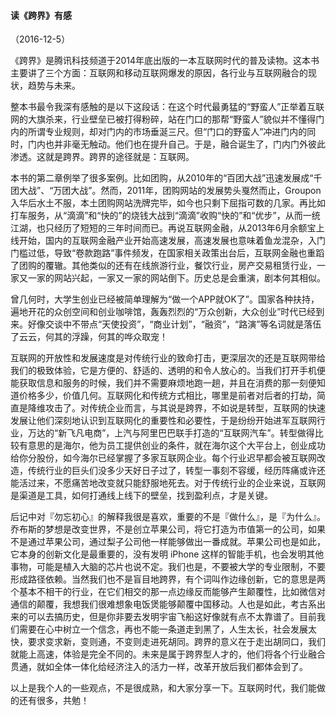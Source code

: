 
#### 读《跨界》有感
（2016-12-5）

《跨界》是腾讯科技频道于2014年底出版的一本互联网时代的普及读物。这本书主要讲了三个方面：互联网和移动互联网爆发的原因，各行业与互联网融合的现状，趋势与未来。

整本书最令我深有感触的是以下这段话：在这个时代最勇猛的“野蛮人”正举着互联网的大旗杀来，行业壁垒已被打得粉碎，站在门口的那帮“野蛮人”貌似并不懂得门内的所谓专业规则，却对门内的市场垂涎三尺。但“门口的野蛮人”冲进门内的同时，门内也并非毫无触动。他们也在提升自己。于是，融合诞生了，门内门外彼此渗透。这就是跨界。跨界的途径就是：互联网。

本书的第二章例举了很多案例。比如团购，从2010年的“百团大战”迅速发展成“千团大战”、“万团大战”。然而，2011年，团购网站的发展势头戛然而止，Groupon入华后水土不服，本土团购网站洗牌完毕，如今也只剩下屈指可数的几家。再比如打车服务，从“滴滴”和“快的”的烧钱大战到“滴滴”收购“快的”和“优步”，从而一统江湖，也只经历了短短的三年时间而已。再说互联网金融，从2013年6月余额宝上线开始，国内的互联网金融产业开始高速发展，高速发展也意味着鱼龙混杂，入门门槛过低，导致“卷款跑路”事件频发，在国家相关政策出台后，互联网金融也重蹈了团购的覆辙。其他类似的还有在线旅游行业，餐饮行业，房产交易租赁行业，一家又一家的网站兴起，一家又一家的网站倒下。历史总是会重演，剧本何其相似。

曾几何时，大学生创业已经被简单理解为“做一个APP就OK了”。国家各种扶持，遍地开花的众创空间和创业咖啡馆，轰轰烈烈的“万众创新，大众创业”时代已经到来。好像交谈中不带点“天使投资”，“商业计划”，“融资”，“路演”等名词就是落伍了云云，何其的浮躁，何其的哗众取宠！

互联网的开放性和发展速度是对传统行业的致命打击，更深层次的还是互联网带给我们的极致体验，它是方便的、舒适的、透明的和令人放心的。当我们打开手机便能获取信息和服务的时候，我们并不需要麻烦地跑一趟，并且在消费的那一刻便知道价格多少，价值几何。互联网化和传统方式相比，哪里是前者对后者的打劫，简直是降维攻击了。对传统企业而言，与其说是跨界，不如说是转型，互联网的快速发展让他们深刻地认识到互联网化的重要性和必要性，于是纷纷开始进军互联网行业，万达的“新飞凡电商”，上汽与阿里巴巴联手打造的“互联网汽车”。转型做得比较有意思的是海尔，他为员工提供创业的条件，就在海尔这个大平台上，创业成功给你分股份，如今海尔已经掌握了多家互联网企业。每个行业迟早都会被互联网改造，传统行业的巨头们没多少天好日子过了，转型一事刻不容缓，经历阵痛或许还能活过来，不愿痛苦地改变就只能舒服地死去。对于传统行业的企业来说，互联网是渠道是工具，如何打通线上线下的壁垒，找到盈利点，才是关键。

后记中对『勿忘初心』的解释我很是喜欢，重要的不是『做什么』，是『为什么』。乔布斯的梦想是改变世界，不是创立苹果公司，将它打造为市值第一的公司，如果不是通过苹果公司，通过梨子公司他一样能够做出一番成就。苹果公司也是如此，它本身的创新文化是最重要的，没有发明 iPhone 这样的智能手机，也会发明其他事物，可能是植入大脑的芯片也说不定。我们也是，不要被大学的专业限制，不要形成路径依赖。当然我们也不是盲目地跨界，有个词叫作边缘创新，它的意思是两个基本不相干的行业，在它们相交的那一点边缘反而能够产生颠覆性，比如微信对通信的颠覆，我想我们很难想象电饭煲能够颠覆中国移动。人也是如此，考古系出来的可以去搞历史，但是你非要去发明宇宙飞船这好像就有点不太靠谱了。目前我们需要在心中树立一个信念，再也不能一条道走到黑了，人生太长，社会发展太快，要求变求新，变则通，不变则走进死胡同。跨界的意义在于走出胡同口，我们就能上高速，体验是完全不同的。未来是属于跨界型人才的，他们将各个行业融合贯通，就如全体一体化给经济注入的活力一样，改革开放后我们都体会到了。

以上是我个人的一些观点，不是很成熟，和大家分享一下。互联网时代，我们能做的还有很多，共勉！
